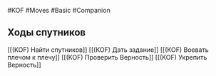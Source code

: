 #KOF #Moves #Basic  #Companion 

## Ходы спутников
[[(KOF) Найти спутников]]
[[(KOF) Дать задание]]
[[(KOF) Воевать плечом к плечу]]
[[(KOF) Проверить Верность]]
[[(KOF) Укрепить Верность]]

